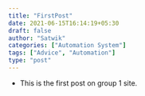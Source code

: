 ```yaml
---
title: "FirstPost"
date: 2021-06-15T16:14:19+05:30
draft: false
author: "Satwik"
categories: ["Automation System"]
tags: ["Advice", "Automation"]
type: "post"
---
```


- This is the first post on group 1 site.

